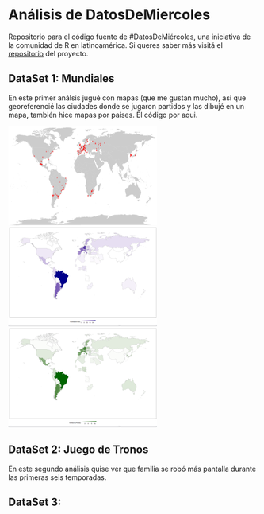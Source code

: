 # Análisis de DatosDeMiercoles

Repositorio para el código fuente de #DatosDeMiércoles, una iniciativa de la comunidad de R en latinoamérica. Si queres saber más visitá el [repositorio](https://github.com/cienciadedatos/datos-de-miercoles) del proyecto.

## DataSet 1: Mundiales

En este primer análsis jugué con mapas (que me gustan mucho), asi que georeferencié las ciudades donde se jugaron partidos y las dibujé en un mapa, también hice mapas por paises.  El código por aqui.  

<img src="https://github.com/yabellini/DatosDeMiercoles/blob/master/ciudades_mundiales.png" data-canonical-src="https://github.com/yabellini/DatosDeMiercoles/blob/master/ciudades_mundiales.png" width="300" height="200" />
<img src="https://github.com/yabellini/DatosDeMiercoles/blob/master/cantidad_goles.png" data-canonical-src="https://github.com/yabellini/DatosDeMiercoles/blob/master/cantidad_goles.png" width="300" height="200" />
<img src="https://github.com/yabellini/DatosDeMiercoles/blob/master/cantidad_partidos.png" data-canonical-src="https://github.com/yabellini/DatosDeMiercoles/blob/master/cantidad_partidos.png" width="300" height="200" />

## DataSet 2: Juego de Tronos

En este segundo análisis quise ver que familia se robó más pantalla durante las primeras seis temporadas.

## DataSet 3: 
